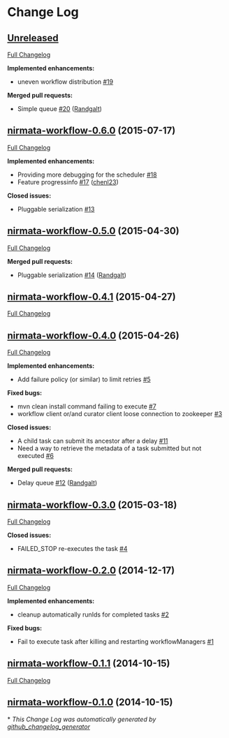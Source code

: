 # Change Log

## [Unreleased](https://github.com/NirmataOSS/workflow/tree/HEAD)

[Full Changelog](https://github.com/NirmataOSS/workflow/compare/nirmata-workflow-0.6.0...HEAD)

**Implemented enhancements:**

- uneven workflow distribution [\#19](https://github.com/NirmataOSS/workflow/issues/19)

**Merged pull requests:**

- Simple queue [\#20](https://github.com/NirmataOSS/workflow/pull/20) ([Randgalt](https://github.com/Randgalt))

## [nirmata-workflow-0.6.0](https://github.com/NirmataOSS/workflow/tree/nirmata-workflow-0.6.0) (2015-07-17)
[Full Changelog](https://github.com/NirmataOSS/workflow/compare/nirmata-workflow-0.5.0...nirmata-workflow-0.6.0)

**Implemented enhancements:**

- Providing more debugging for the scheduler [\#18](https://github.com/NirmataOSS/workflow/issues/18)
- Feature progressinfo [\#17](https://github.com/NirmataOSS/workflow/pull/17) ([chenl23](https://github.com/chenl23))

**Closed issues:**

- Pluggable serialization [\#13](https://github.com/NirmataOSS/workflow/issues/13)

## [nirmata-workflow-0.5.0](https://github.com/NirmataOSS/workflow/tree/nirmata-workflow-0.5.0) (2015-04-30)
[Full Changelog](https://github.com/NirmataOSS/workflow/compare/nirmata-workflow-0.4.1...nirmata-workflow-0.5.0)

**Merged pull requests:**

- Pluggable serialization [\#14](https://github.com/NirmataOSS/workflow/pull/14) ([Randgalt](https://github.com/Randgalt))

## [nirmata-workflow-0.4.1](https://github.com/NirmataOSS/workflow/tree/nirmata-workflow-0.4.1) (2015-04-27)
[Full Changelog](https://github.com/NirmataOSS/workflow/compare/nirmata-workflow-0.4.0...nirmata-workflow-0.4.1)

## [nirmata-workflow-0.4.0](https://github.com/NirmataOSS/workflow/tree/nirmata-workflow-0.4.0) (2015-04-26)
[Full Changelog](https://github.com/NirmataOSS/workflow/compare/nirmata-workflow-0.3.0...nirmata-workflow-0.4.0)

**Implemented enhancements:**

- Add failure policy \(or similar\) to limit retries  [\#5](https://github.com/NirmataOSS/workflow/issues/5)

**Fixed bugs:**

- mvn clean install command failing to execute [\#7](https://github.com/NirmataOSS/workflow/issues/7)
- workflow client or/and curator client loose connection to zookeeper [\#3](https://github.com/NirmataOSS/workflow/issues/3)

**Closed issues:**

- A child task can submit its ancestor after a delay [\#11](https://github.com/NirmataOSS/workflow/issues/11)
- Need a way to retrieve the metadata of a task submitted but not executed [\#6](https://github.com/NirmataOSS/workflow/issues/6)

**Merged pull requests:**

- Delay queue [\#12](https://github.com/NirmataOSS/workflow/pull/12) ([Randgalt](https://github.com/Randgalt))

## [nirmata-workflow-0.3.0](https://github.com/NirmataOSS/workflow/tree/nirmata-workflow-0.3.0) (2015-03-18)
[Full Changelog](https://github.com/NirmataOSS/workflow/compare/nirmata-workflow-0.2.0...nirmata-workflow-0.3.0)

**Closed issues:**

- FAILED\_STOP re-executes the task [\#4](https://github.com/NirmataOSS/workflow/issues/4)

## [nirmata-workflow-0.2.0](https://github.com/NirmataOSS/workflow/tree/nirmata-workflow-0.2.0) (2014-12-17)
[Full Changelog](https://github.com/NirmataOSS/workflow/compare/nirmata-workflow-0.1.1...nirmata-workflow-0.2.0)

**Implemented enhancements:**

- cleanup automatically runIds for completed tasks [\#2](https://github.com/NirmataOSS/workflow/issues/2)

**Fixed bugs:**

- Fail to execute task after killing and restarting workflowManagers [\#1](https://github.com/NirmataOSS/workflow/issues/1)

## [nirmata-workflow-0.1.1](https://github.com/NirmataOSS/workflow/tree/nirmata-workflow-0.1.1) (2014-10-15)
[Full Changelog](https://github.com/NirmataOSS/workflow/compare/nirmata-workflow-0.1.0...nirmata-workflow-0.1.1)

## [nirmata-workflow-0.1.0](https://github.com/NirmataOSS/workflow/tree/nirmata-workflow-0.1.0) (2014-10-15)


\* *This Change Log was automatically generated by [github_changelog_generator](https://github.com/skywinder/Github-Changelog-Generator)*